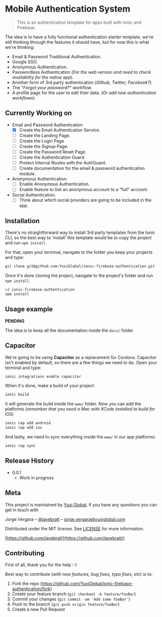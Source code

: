 # Mobile Authentication System

> This is an authentication template for apps built with Ionic and Firebase.

The idea is to have a fully functional authentication starter template, we're still thinking through the features it should have, but for now this is what we're thinking:

- Email & Password Traditional Authentication.
- Google SSO.
- Anonymous Authentication.
- Passwordless Authentication (_For the web version and need to check availability for the native app_).
- Another form of 3rd party authentication (_Github, Twitter, Facebook?_).
- The "_Forgot your password?_" workflow.
- A profile page for the user to edit their data. (_Or add new authentication workflows_).

<!-- Will eventually add an image of the landing page here -->

## Currently Working on

- Email and Password Authentication
  - [x] Create the Email Authentication Service.
  - [ ] Create the Landing Page.
  - [ ] Create the Login Page
  - [ ] Create the Signup Page.
  - [ ] Create the Password Reset Page.
  - [ ] Create the Authentication Guard.
  - [ ] Protect Internal Routes with the AuthGuard.
  - [ ] Create documentation for the email & password authentication module.
- Anonymous Authentication.
  - [ ] Enable Anonymous Authentication.
  - [ ] Enable feature to link an anonymous account to a "full" account.
- Social Authentication.
  - [ ] Think about which social providers are going to be included in the app.

## Installation

There's no straightforward way to install 3rd party templates from the Ionic CLI, so the best way to 'install' this template would be to copy the project and run `npm install`.

For that, open your terminal, navigate to the folder you keep your projects and type:

```sh
git clone git@github.com:YuxiGlobal/ionic-firebase-authentication.git
```

Once it's done cloning the project, navigate to the project's folder and run `npm install`.

```sh
cd ionic-firebase-authentication
npm install
```

## Usage example

**PENDING**

The idea is to keep all the documentation inside the `docs/` folder.

## Capacitor

We're going to be using **Capacitor** as a replacement for Cordova. Capacitor isn't enabled by default, so there are a few things we need to do. Open your terminal and type:

```sh
ionic integrations enable capacitor
```

When it's done, make a build of your project:

```sh
ionic build
```

It will generate the build inside the `www/` folder. Now you can add the platforms (_remember that you need a Mac with XCode installed to build for iOS_)

```sh
ionic cap add android
ionic cap add ios
```

And lastly, we need to sync everything inside the `www/` in our app platforms:

```sh
ionic cap sync
```

## Release History

- 0.0.1
  - Work in progress

## Meta

This project is maintained by [Yuxi Global](http://twitter.com/YuxiGlobal), if you have any questions you can get in touch with

Jorge Vergara – [@javebratt](https://twitter.com/javebratt) – jorge.vergara@yuxiglobal.com

Distributed under the MIT license. See [LICENSE](https://opensource.org/licenses/MIT) for more information.

[https://github.com/javebratt](https://github.com/javebratt/)

## Contributing

First of all, thank you for the help :-)

Best way to contribute (_with new features, bug fixes, typo fixes, etc_) is to:

1.  Fork the repo (<https://github.com/YuxiGlobal/ionic-firebase-authentication/fork>)
2.  Create your feature branch (`git checkout -b feature/fooBar`)
3.  Commit your changes (`git commit -am 'Add some fooBar'`)
4.  Push to the branch (`git push origin feature/fooBar`)
5.  Create a new Pull Request

<!-- Markdown link & img dfn's -->

<!-- [npm-image]: https://img.shields.io/npm/v/datadog-metrics.svg?style=flat-square
[npm-url]: https://npmjs.org/package/datadog-metrics
[npm-downloads]: https://img.shields.io/npm/dm/datadog-metrics.svg?style=flat-square
[travis-image]: https://img.shields.io/travis/dbader/node-datadog-metrics/master.svg?style=flat-square
[travis-url]: https://travis-ci.org/dbader/node-datadog-metrics
[wiki]: https://github.com/yourname/yourproject/wiki
 -->
